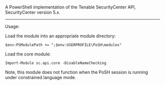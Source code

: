 A PowerShell implementation of the Tenable SecurityCenter API, SecurityCenter version 5.x.

---

Usage:

Load the module into an appropriate module directory:

```
$env:PSModulePath += ";$env:USERPROFILE\PoSH\modules"
```

Load the core module:

```
Import-Module sc.api.core -DisableNameChecking
```

Note, this module does not function when the PoSH session is running under constrained language mode.
